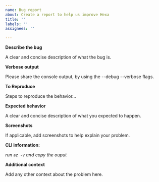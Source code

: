 ```yaml
---
name: Bug report
about: Create a report to help us improve Hexa
title: ''
labels: ''
assignees: ''

---
```


**Describe the bug**

A clear and concise description of what the bug is.

**Verbose output**

Please share the console output, by using the --debug --verbose flags.

**To Reproduce**

Steps to reproduce the behavior...

**Expected behavior**

A clear and concise description of what you expected to happen.

**Screenshots**

If applicable, add screenshots to help explain your problem.

**CLI information:**

_run `az -v` and copy the ouput_

**Additional context**

Add any other context about the problem here.
